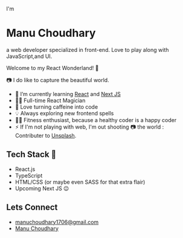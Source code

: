 
I'm <h1>Manu Choudhary</h1> a web developer specialized in front-end. Love to play along with JavaScript,and UI.<br> 

Welcome to my React Wonderland! 🚀

📷 I do like to capture the beautiful world. 
<br>
- 🌱 I’m currently learning [React](https://react.dev/) and [Next JS](https://nextjs.org/) <br>
- 👩‍💻 Full-time React Magician
- 🚀 Love turning caffeine into code
- 💡 Always exploring new frontend spells
- 🚴‍♀️ Fitness enthusiast, because a healthy coder is a happy coder
- ⚡ If I'm not playing with web, I'm out shooting 📷 the world : <br>
      Contributer to [Unsplash](https://unsplash.com/@manuchoudhary). <br>

## Tech Stack 🔧

- React.js
- TypeScript
- HTML/CSS (or maybe even SASS for that extra flair)
- Upcoming Next JS 😉

## Lets Connect

- manuchoudhary1706@gmail.com
- [](https://icons8.com/icon/13930/linkedin) [Manu Choudhary](https://www.linkedin.com/in/manu-choudhary/)
      
      
